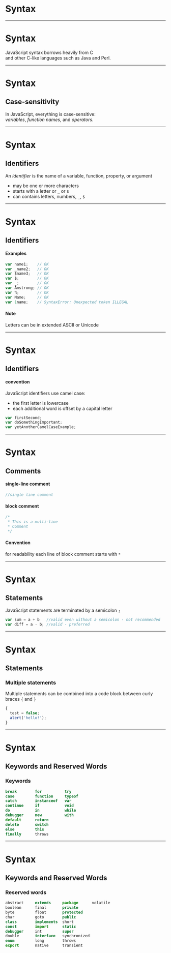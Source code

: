 # Syntax

- - -

# Syntax

JavaScript syntax borrows heavily from C  
and other C-like languages such as Java and Perl.

- - -

# Syntax

## Case-sensitivity

In JavaScript, everything is case-sensitive:  
*variables*, *function names*, and *operators*.

- - - 

# Syntax

## Identifiers

An *identifier* is the name of a variable, function, property, or argument

* may be one or more characters
* starts with a letter or `_` or `$`
* can contains letters, numbers, `_`, `$`

- - - 

# Syntax

## Identifiers

#### Examples

```js
var name1;    // OK
var _name2;   // OK
var $name3;   // OK
var $;        // OK
var _;        // OK
var Åmstrong; // OK
var π;        // OK
var Name;     // OK
var 1name;    // SyntaxError: Unexpected token ILLEGAL
```

#### Note 
Letters can be in extended ASCII or Unicode
  
- - - 

# Syntax

## Identifiers
  
#### convention

JavaScript identifiers use camel case:

* the first letter is lowercase
* each additional word is offset by a capital letter

```js
var firstSecond;
var doSomethingImportant;
var yetAnotherCamelCaseExample;
```

- - - 

# Syntax

## Comments

#### single-line comment

```js
//single line comment
```

#### block comment

```js
/*
 * This is a multi-line
 * Comment
 */
```

#### Convention
for readability each line of block comment starts with `*`

- - - 

# Syntax

## Statements

JavaScript statements are terminated by a semicolon `;`

```js
var sum = a + b   //valid even without a semicolon - not recommended
var diff = a - b; //valid - preferred
```

- - - 

# Syntax

## Statements

### Multiple statements

Multiple statements can be combined into a code block between curly braces `{` and `}`

```js
{
  test = false;
  alert('hello!');
}
```

- - - 

# Syntax

## Keywords and Reserved Words

### Keywords

```js
break        for          try          
case         function     typeof  
catch        instanceof   var  
continue     if           void  
do           in           while  
debugger     new          with
default      return       
delete       switch       
else         this         
finally      throws       
```

- - -

# Syntax

## Keywords and Reserved Words

### Reserved words

```js
abstract     extends     package      volatile
boolean      final       private      
byte         float       protected    
char         goto        public       
class        implements  short        
const        import      static         
debugger     int         super
double       interface   synchronized
enum         long        throws
export       native      transient
```
